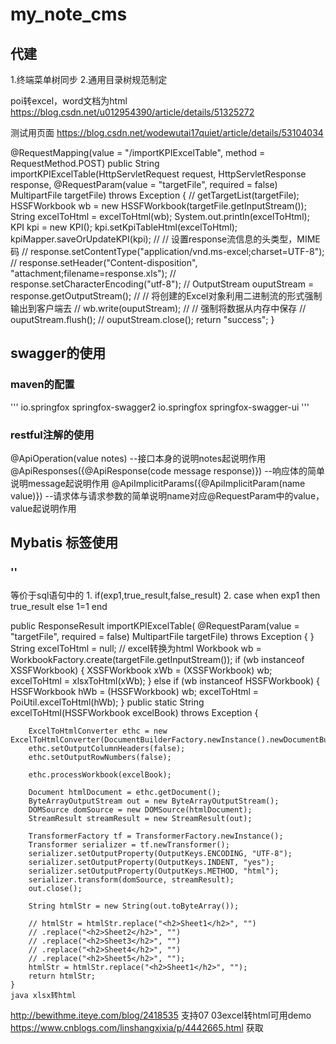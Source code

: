 # my_note_cms
## 代建
1.终端菜单树同步
2.通用目录树规范制定

poi转excel，word文档为html
https://blog.csdn.net/u012954390/article/details/51325272

测试用页面
https://blog.csdn.net/wodewutai17quiet/article/details/53104034

@RequestMapping(value = "/importKPIExcelTable", method = RequestMethod.POST)
    public String importKPIExcelTable(HttpServletRequest request, HttpServletResponse response,
            @RequestParam(value = "targetFile", required = false) MultipartFile targetFile) throws Exception
    {
//        getTargetList(targetFile);
        HSSFWorkbook wb = new HSSFWorkbook(targetFile.getInputStream());
        String excelToHtml = excelToHtml(wb);
        System.out.println(excelToHtml);
        KPI kpi = new KPI();
        kpi.setKpiTableHtml(excelToHtml);
        kpiMapper.saveOrUpdateKPI(kpi);
//        // 设置response流信息的头类型，MIME码
//        response.setContentType("application/vnd.ms-excel;charset=UTF-8");
//        response.setHeader("Content-disposition", "attachment;filename=response.xls");
//        response.setCharacterEncoding("utf-8");
//        OutputStream ouputStream = response.getOutputStream();
//        // 将创建的Excel对象利用二进制流的形式强制输出到客户端去
//        wb.write(ouputStream);
//        // 强制将数据从内存中保存
//        ouputStream.flush();
//        ouputStream.close();
        return "success";
    }

## swagger的使用
### maven的配置
'''
<dependency>
    <groupId>io.springfox</groupId>
    <artifactId>springfox-swagger2</artifactId>
</dependency>
<dependency>
    <groupId>io.springfox</groupId>
    <artifactId>springfox-swagger-ui</artifactId>
</dependency>
'''
### restful注解的使用
@ApiOperation(value notes) --接口本身的说明notes起说明作用
@ApiResponses({@ApiResponse(code message response)}) --响应体的简单说明message起说明作用
@ApiImplicitParams({@ApiImplicitParam(name value)}) --请求体与请求参数的简单说明name对应@RequestParam中的value，value起说明作用

## Mybatis 标签使用
### '<choose><when><otherwise>'
等价于sql语句中的
    1. if(exp1,true_result,false_result)
    2. case when exp1 then true_result
        else 1=1 end
    
    
public ResponseResult<String> importKPIExcelTable(
            @RequestParam(value = "targetFile", required = false) MultipartFile targetFile) throws Exception
    {
    }
     String excelToHtml = null;
        // excel转换为html
        Workbook wb = WorkbookFactory.create(targetFile.getInputStream());
        if (wb instanceof XSSFWorkbook)
        {
            XSSFWorkbook xWb = (XSSFWorkbook) wb;
            excelToHtml = xlsxToHtml(xWb);
        }
        else if (wb instanceof HSSFWorkbook)
        {
            HSSFWorkbook hWb = (HSSFWorkbook) wb;
            excelToHtml = PoiUtil.excelToHtml(hWb);
        }
    public static String excelToHtml(HSSFWorkbook excelBook) throws Exception
    {

        ExcelToHtmlConverter ethc = new ExcelToHtmlConverter(DocumentBuilderFactory.newInstance().newDocumentBuilder().newDocument());
        ethc.setOutputColumnHeaders(false);
        ethc.setOutputRowNumbers(false);

        ethc.processWorkbook(excelBook);

        Document htmlDocument = ethc.getDocument();
        ByteArrayOutputStream out = new ByteArrayOutputStream();
        DOMSource domSource = new DOMSource(htmlDocument);
        StreamResult streamResult = new StreamResult(out);

        TransformerFactory tf = TransformerFactory.newInstance();
        Transformer serializer = tf.newTransformer();
        serializer.setOutputProperty(OutputKeys.ENCODING, "UTF-8");
        serializer.setOutputProperty(OutputKeys.INDENT, "yes");
        serializer.setOutputProperty(OutputKeys.METHOD, "html");
        serializer.transform(domSource, streamResult);
        out.close();

        String htmlStr = new String(out.toByteArray());

        // htmlStr = htmlStr.replace("<h2>Sheet1</h2>", "")
        // .replace("<h2>Sheet2</h2>", "")
        // .replace("<h2>Sheet3</h2>", "")
        // .replace("<h2>Sheet4</h2>", "")
        // .replace("<h2>Sheet5</h2>", "");
        htmlStr = htmlStr.replace("<h2>Sheet1</h2>", "");
        return htmlStr;
    }
    java xlsx转html
   http://bewithme.iteye.com/blog/2418535
   支持07 03excel转html可用demo
   https://www.cnblogs.com/linshangxixia/p/4442665.html
   获取<style> <table>标签
 String regEx_style = "<[\\s]*?style[^>]*?>[\\s\\S]*?<[\\s]*?\\/[\\s]*?style[\\s]*?>";
        String regEx_table = "<[\\s]*?table[^>]*?>[\\s\\S]*?<[\\s]*?\\/[\\s]*?table[\\s]*?>";
